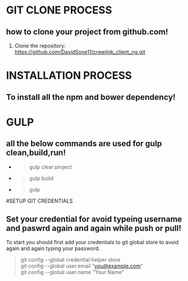 

# GIT CLONE PROCESS
## how to clone your project from github.com!
1. Clone the repository: https://github.com/DavidSone11/crewlink_client_ng.git

# INSTALLATION PROCESS
## To install all the npm and bower dependency!

# GULP
## all the below commands are used for gulp clean,build,run!
* >gulp clear:project <br />
* >gulp build <br />
* >gulp <br />



#SETUP GIT CREDENTIALS
## Set your credential for avoid typeing username and paswrd again and again while push or pull!
To start you should first add your credentials to git global store to avoid again and again typing your password. <br />
 > git config --global credential.helper store <br />
 > git config --global user.email "you@example.com" <br />
 > git config --global user.name "Your Name" <br />